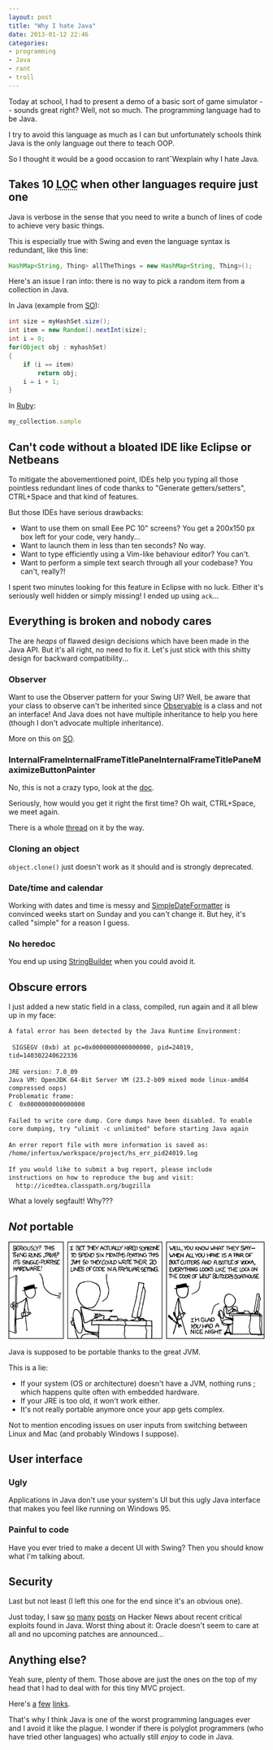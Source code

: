 ```yaml
---
layout: post
title: "Why I hate Java"
date: 2013-01-12 22:46
categories:
- programming
- Java
- rant
- troll
---
```


Today at school, I had to present a demo of a basic sort of game simulator -- sounds great right?
Well, not so much. The programming language had to be Java.

I try to avoid this language as much as I can but unfortunately schools think Java is the only language out there to teach OOP.

So I thought it would be a good occasion to rant&circ;Wexplain why I hate Java.

## Takes 10 <abbr title="Line Of Code">LOC</abbr> when other languages require just one

Java is verbose in the sense that you need to write a bunch of lines of code to achieve very basic things.

This is especially true with Swing and even the language syntax is redundant, like this line:

```java
HashMap<String, Thing> allTheThings = new HashMap<String, Thing>();
```

Here's an issue I ran into: there is no way to pick a random item from a collection in Java.

In Java (example from [SO](http://stackoverflow.com/questions/124671/picking-a-random-element-from-a-set/124693#124693)):

```java
int size = myHashSet.size();
int item = new Random().nextInt(size);
int i = 0;
for(Object obj : myhashSet)
{
    if (i == item)
        return obj;
    i = i + 1;
}
```

In [Ruby](http://ruby-doc.org/core-1.9.3/Array.html#method-i-sample):

```ruby
my_collection.sample
```

## Can't code without a bloated IDE like Eclipse or Netbeans

To mitigate the abovementioned point, IDEs help you typing all those pointless redundant lines of code thanks to "Generate getters/setters", CTRL+Space and that kind of features.

But those IDEs have serious drawbacks:

- Want to use them on small Eee PC 10" screens? You get a 200x150 px box left for your code, very handy...
- Want to launch them in less than ten seconds? No way.
- Want to type efficiently using a Vim-like behaviour editor? You can't.
- Want to perform a simple text search through all your codebase? You can't, really?!

I spent two minutes looking for this feature in Eclipse with no luck.
Either it's seriously well hidden or simply missing!
I ended up using `ack`...

## Everything is broken and nobody cares

The are _heaps_ of flawed design decisions which have been made in the Java API.
But it's all right, no need to fix it.
Let's just stick with this shitty design for backward compatibility...

### Observer

Want to use the Observer pattern for your Swing UI?
Well, be aware that your class to observe can't be inherited since [Observable](http://docs.oracle.com/javase/6/docs/api/java/util/Observable.html) is a class and not an interface!
And Java does not have multiple inheritance to help you here (though I don't advocate multiple inheritance).

More on this on [SO](http://stackoverflow.com/questions/7281469/why-is-java-util-observable-not-an-abstract-class).

### InternalFrameInternalFrameTitlePaneInternalFrameTitlePaneMaximizeButtonPainter

No, this is not a crazy typo, look at the [doc](http://javadoc.bugaco.com/com/sun/java/swing/plaf/nimbus/InternalFrameInternalFrameTitlePaneInternalFrameTitlePaneMaximizeButtonPainter.html).

Seriously, how would you get it right the first time?
Oh wait, CTRL+Space, we meet again.

There is a whole [thread](https://news.ycombinator.com/item?id=4770861) on it by the way.

### Cloning an object

`object.clone()` just doesn't work as it should and is strongly deprecated.

### Date/time and calendar

Working with dates and time is messy and [SimpleDateFormatter](http://docs.oracle.com/javase/6/docs/api/java/text/SimpleDateFormat.html) is convinced weeks start on Sunday and you can't change it.
But hey, it's called "simple" for a reason I guess.


### No heredoc

You end up using [StringBuilder](http://docs.oracle.com/javase/1.5.0/docs/api/java/lang/StringBuilder.html) when you could avoid it.

## Obscure errors

I just added a new static field in a class, compiled, run again and it all blew up in my face:

    A fatal error has been detected by the Java Runtime Environment:

     SIGSEGV (0xb) at pc=0x0000000000000000, pid=24019, tid=140302240622336

    JRE version: 7.0_09
    Java VM: OpenJDK 64-Bit Server VM (23.2-b09 mixed mode linux-amd64 compressed oops)
    Problematic frame:
    C  0x0000000000000000

    Failed to write core dump. Core dumps have been disabled. To enable core dumping, try "ulimit -c unlimited" before starting Java again

    An error report file with more information is saved as:
    /home/infertux/workspace/project/hs_err_pid24019.log

    If you would like to submit a bug report, please include
    instructions on how to reproduce the bug and visit:
      http://icedtea.classpath.org/bugzilla

What a lovely segfault!
Why???

## *Not* portable

![XKCD 801](/images/posts/2013-01-12-why-i-hate-java/golden_hammer.png)

Java is supposed to be portable thanks to the great JVM.

This is a lie:

- If your system (OS or architecture) doesn't have a JVM, nothing runs ; which happens quite often with embedded hardware.
- If your JRE is too old, it won't work either.
- It's not really portable anymore once your app gets complex.

Not to mention encoding issues on user inputs from switching between Linux and Mac (and probably Windows I suppose).

## User interface

### Ugly

Applications in Java don't use your system's UI but this ugly Java interface that makes you feel like running on Windows 95.

### Painful to code

Have you ever tried to make a decent UI with Swing?
Then you should know what I'm talking about.

## Security

Last but not least (I left this one for the end since it's an obvious one).

Just today, I saw
[so](http://thenextweb.com/apps/2013/01/11/following-active-exploits-mozilla-adds-all-recent-versions-of-java-to-its-firefox-add-on-blocklist/)
[many](http://www.nbcnews.com/technology/technolog/us-warns-java-software-security-concerns-escalate-1B7938755)
[posts](http://9to5mac.com/2013/01/11/apple-blocks-java-7-mac-plugin-in-os-x-following-discovered-security-vulnerability/)
on Hacker News about recent critical exploits found in Java.
Worst thing about it: Oracle doesn't seem to care at all and no upcoming patches are announced...

## Anything else?

Yeah sure, plenty of them.
Those above are just the ones on the top of my head that I had to deal with for this tiny MVC project.

Here's [a](http://stackoverflow.com/questions/186964/java-core-api-anti-patterns-what-is-wrong/891589#891589) [few](http://www.jwz.org/doc/java.html) [links](https://duckduckgo.com/?q=java+sucks).

That's why I think Java is one of the worst programming languages ever and I avoid it like the plague.
I wonder if there is polyglot programmers (who have tried other languages) who actually still _enjoy_ to code in Java.

